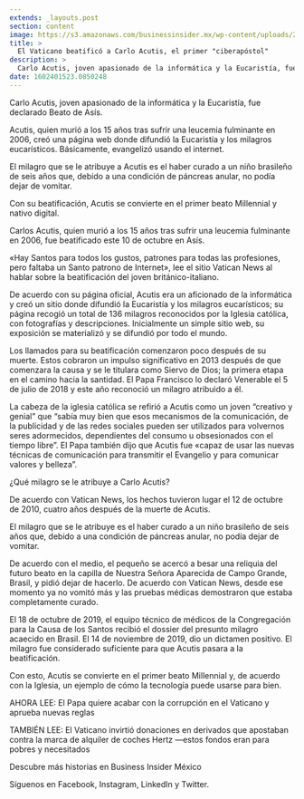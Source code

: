 ```yaml
--- 
extends: _layouts.post 
section: content 
image: https://s3.amazonaws.com/businessinsider.mx/wp-content/uploads/2020/10/10154616/Carlo-Acutis.jpg 
title: > 
  El Vaticano beatificó a Carlo Acutis, el primer "ciberapóstol" 
description: > 
  Carlo Acutis, joven apasionado de la informática y la Eucaristía, fue declarado Beato de Asís.Con su beatificación, Acutis se convierte en el primer beato Millennial y nativo digital.El Papa también dijo que Acutis fue «capaz de usar las nuevas técnicas de comunicación para transmitir el Evangelio y para comunicar valores y belleza”.El milagro fue considerado suficiente para que Acutis pasara a la beatificación.Con esto, Acutis se convierte en el primer beato Millennial y, de acuerdo con la Iglesia, un ejemplo de cómo la tecnología puede usarse para bien. 
date: 1602401523.0850248 
--- 
```

Carlo Acutis, joven apasionado de la informática y la Eucaristía, fue declarado Beato de Asís.

Acutis, quien murió a los 15 años tras sufrir una leucemia fulminante en 2006, creó una página web donde difundió la Eucaristía y los milagros eucarísticos. Básicamente, evangelizó usando el internet.

El milagro que se le atribuye a Acutis es el haber curado a un niño brasileño de seis años que, debido a una condición de páncreas anular, no podía dejar de vomitar.

Con su beatificación, Acutis se convierte en el primer beato Millennial y nativo digital.

Carlos Acutis, quien murió a los 15 años tras sufrir una leucemia fulminante en 2006, fue beatificado este 10 de octubre en Asís.

«Hay Santos para todos los gustos, patrones para todas las profesiones, pero faltaba un Santo patrono de Internet», lee el sitio Vatican News al hablar sobre la beatificación del joven británico-italiano.

De acuerdo con su página oficial, Acutis era un aficionado de la informática y creó un sitio donde difundió la Eucaristía y los milagros eucarísticos; su página recogió un total de 136 milagros reconocidos por la Iglesia católica, con fotografías y descripciones. Inicialmente un simple sitio web, su exposición se materializó y se difundió por todo el mundo.

Los llamados para su beatificación comenzaron poco después de su muerte. Estos cobraron un impulso significativo en 2013 después de que comenzara la causa y se le titulara como Siervo de Dios; la primera etapa en el camino hacia la santidad. El Papa Francisco lo declaró Venerable el 5 de julio de 2018 y este año reconoció un milagro atribuido a él.

La cabeza de la iglesia católica se refirió a Acutis como un joven “creativo y genial” que “sabía muy bien que esos mecanismos de la comunicación, de la publicidad y de las redes sociales pueden ser utilizados para volvernos seres adormecidos, dependientes del consumo u obsesionados con el tiempo libre”. El Papa también dijo que Acutis fue «capaz de usar las nuevas técnicas de comunicación para transmitir el Evangelio y para comunicar valores y belleza”.

¿Qué milagro se le atribuye a Carlo Acutis?

De acuerdo con Vatican News, los hechos tuvieron lugar el 12 de octubre de 2010, cuatro años después de la muerte de Acutis.

El milagro que se le atribuye es el haber curado a un niño brasileño de seis años que, debido a una condición de páncreas anular, no podía dejar de vomitar.

De acuerdo con el medio, el pequeño se acercó a besar una reliquia del futuro beato en la capilla de Nuestra Señora Aparecida de Campo Grande, Brasil, y pidió dejar de hacerlo. De acuerdo con Vatican News, desde ese momento ya no vomitó más y las pruebas médicas demostraron que estaba completamente curado.

El 18 de octubre de 2019, el equipo técnico de médicos de la Congregación para la Causa de los Santos recibió el dossier del presunto milagro acaecido en Brasil. El 14 de noviembre de 2019, dio un dictamen positivo. El milagro fue considerado suficiente para que Acutis pasara a la beatificación.

Con esto, Acutis se convierte en el primer beato Millennial y, de acuerdo con la Iglesia, un ejemplo de cómo la tecnología puede usarse para bien.

AHORA LEE: El Papa quiere acabar con la corrupción en el Vaticano y aprueba nuevas reglas

TAMBIÉN LEE: El Vaticano invirtió donaciones en derivados que apostaban contra la marca de alquiler de coches Hertz —estos fondos eran para pobres y necesitados

Descubre más historias en Business Insider México

Síguenos en Facebook, Instagram, LinkedIn y Twitter.